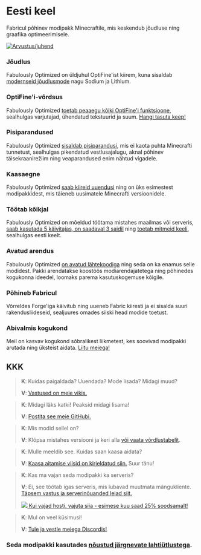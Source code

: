 # Eesti keel

Fabricul põhinev modipakk Minecraftile, mis keskendub jõudluse ning graafika optimeerimisele. 

[![Arvustus/juhend](https://img.youtube.com/vi/z0jKe8XgdP0/maxresdefault.jpg)](https://www.youtube.com/watch?v=z0jKe8XgdP0)

### Jõudlus

Fabulously Optimized on üldjuhul OptiFine'ist kiirem, kuna sisaldab [modernseid jõudlusmode][1] nagu Sodium ja Lithium.

### OptiFine'i-võrdsus

Fabulously Optimized [toetab peaaegu kõiki OptiFine'i funktsioone][2], sealhulgas varjutajad, ühendatud tekstuurid ja suum. [Hangi tasuta keep!][3]

### Pisiparandused

Fabulously Optimized [sisaldab pisiparandusi][4], mis ei kaota puhta Minecrafti tunnetust, sealhulgas pikendatud vestlusajalugu, aknal põhinev täisekraanirežiim ning veaparandused enim nähtud vigadele.

### Kaasaegne

Fabulously Optimized [saab kiireid uuendusi][5] ning on üks esimestest modipakkidest, mis täieneb uusimatele Minecrafti versioonidele.

### Töötab kõikjal

Fabulously Optimized on mõeldud töötama mistahes maailmas või serveris, [saab kasutada 5 käivitajas, on saadaval 3 saidil][6] ning [toetab mitmeid keeli][7], sealhulgas eesti keelt.

### Avatud arendus

Fabulously Optimized [on avatud lähtekoodiga][8] ning seda on ka enamus selle modidest. Pakki arendatakse koostöös modiarendajatetega ning põhinedes kogukonna ideedel, loomaks parema kasutuskogemuse kõigile.

### Põhineb Fabricul

Võrreldes Forge'iga käivitub ning uueneb Fabric kiiresti ja ei sisalda suuri rakendusliideseid, sealjuures omades siiski head modide toetust.

### Abivalmis kogukond

Meil on kasvav kogukond sõbralikest liikmetest, kes soovivad modipakki arutada ning üksteist aidata. [Liitu meiega!][10]

## KKK

> **K**: Kuidas paigaldada? Uuendada? Mode lisada? Midagi muud?
> 
> **V**: [Vastused on meie vikis.](https://fabulously-optimized.gitbook.io/modpack/et-ee)


> **K**: Midagi läks katki! Peaksid midagi lisama!
> 
> **V**: [Postita see meie GitHubi.][8]


> **K**: Mis modid sellel on? 
> 
> **V**: Klõpsa mistahes versiooni ja keri alla [või vaata võrdlustabelit][12].


> **K**: Mulle meeldib see. Kuidas saan kaasa aidata?
>
> **V**: [Kaasa aitamise viisid on kirjeldatud siin.][16] Suur tänu!


> **K**: Kas ma vajan seda modipakki ka serveris?
> 
> **V**: Ei, see töötab igas serveris, mis lubavad muutmata mängukliente. [Täpsem vastus ja serverinõuanded leiad siit.][13] 
> 
> [![](https://i.ibb.co/gr9mSxW/image.png) Kui vajad hosti, vajuta siia - esimese kuu saad 25% soodsamalt!][14]


> **K**: Mul on veel küsimusi!
> 
> **V**: [Tule ja vestle meiega Discordis!][10]

### Seda modipakki kasutades [nõustud järgnevate lahtiütlustega][15].

[1]: https://github.com/Fabulously-Optimized/fabulously-optimized/blob/main/INCLUDED-MODS.md#smooth
[2]: https://fabulously-optimized.gitbook.io/modpack/readme/give-up-optifine
[3]: https://fabulously-optimized.gitbook.io/modpack/readme/free-cape
[4]: https://github.com/Fabulously-Optimized/fabulously-optimized/blob/main/INCLUDED-MODS.md#functional
[5]: https://github.com/Fabulously-Optimized/fabulously-optimized/blob/main/CHANGELOG.md
[6]: https://github.com/Fabulously-Optimized/fabulously-optimized#downloads
[7]: https://fabulously-optimized.gitbook.io/modpack/readme/language-support
[8]: https://github.com/Fabulously-Optimized/fabulously-optimized
[9]: https://github.com/Fabulously-Optimized/fabulously-optimized/issues/257
[10]: https://discord.gg/yxaXtaQqdB
[11]: https://fabulously-optimized.gitbook.io/modpack/
[12]: https://github.com/Fabulously-Optimized/fabulously-optimized/blob/main/INCLUDED-MODS.md
[13]: https://fabulously-optimized.gitbook.io/modpack/readme/server-setup
[14]: https://www.bisecthosting.com/clients/aff.php?aff=2604
[15]: https://github.com/Fabulously-Optimized/fabulously-optimized#disclaimers
[16]: https://github.com/Fabulously-Optimized/fabulously-optimized/blob/main/CONTRIBUTING.md